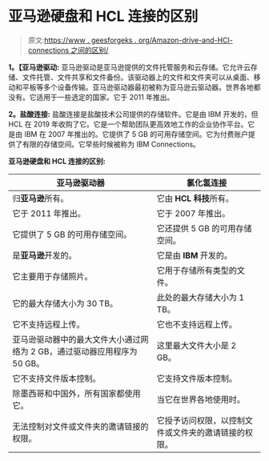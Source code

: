 # 亚马逊硬盘和 HCL 连接的区别

> 原文:[https://www . geesforgeks . org/Amazon-drive-and-HCl-connections 之间的区别/](https://www.geeksforgeeks.org/difference-between-amazon-drive-and-hcl-connections/)

**1。【亚马逊驱动:**
亚马逊驱动是亚马逊提供的文件托管服务和云存储。它允许云存储、文件托管、文件共享和文件备份。该驱动器上的文件和文件夹可以从桌面、移动和平板等多个设备传输。亚马逊驱动器最初被称为亚马逊云驱动器。世界各地都没有。它适用于一些选定的国家。它于 2011 年推出。

**2。盐酸连接:**
盐酸连接是盐酸技术公司提供的存储软件。它是由 IBM 开发的，但 HCL 在 2019 年收购了它。它是一个帮助团队更高效地工作的企业协作平台。它是由 IBM 在 2007 年推出的。它提供了 5 GB 的可用存储空间。它为付费账户提供了有限的存储空间。它早些时候被称为 IBM Connections。

**亚马逊硬盘和 HCL 连接的区别:**

| 亚马逊驱动器 | 氯化氢连接 |
| --- | --- |
| 归**亚马逊**所有。 | 它由 **HCL 科技**所有。 |
| 它于 2011 年推出。 | 它于 2007 年推出。 |
| 它提供了 5 GB 的可用存储空间。 | 它还提供 5 GB 的可用存储空间。 |
| 是**亚马逊**开发的。 | 它是由 **IBM** 开发的。 |
| 它主要用于存储照片。 | 它用于存储所有类型的文件。 |
| 它的最大存储大小为 30 TB。 | 此处的最大存储大小为 1 TB。 |
| 它不支持远程上传。 | 它也不支持远程上传。 |
| 亚马逊驱动器中的最大文件大小通过网络为 2 GB，通过驱动器应用程序为 50 GB。 | 这里最大文件大小是 2 GB。 |
| 它不支持文件版本控制。 | 它支持文件版本控制。 |
| 除墨西哥和中国外，所有国家都使用它。 | 当它在世界各地使用时。 |
| 无法控制对文件或文件夹的邀请链接的权限。 | 它授予访问权限，以控制文件或文件夹的邀请链接的权限。 |